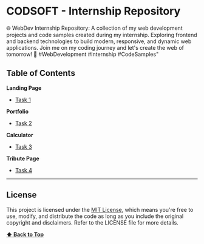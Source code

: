 # CODSOFT - Internship Repository

🌐 WebDev Internship Repository: A collection of my web development projects and code samples created during my internship. Exploring frontend and backend technologies to build modern, responsive, and dynamic web applications. Join me on my coding journey and let's create the web of tomorrow! 🚀 #WebDevelopment #Internship #CodeSamples"

## Table of Contents

**Landing Page**

- [Task 1](https://github.com/duhnush/CODSOFT/tree/e1a7d29eb8ccdac7e572bdea808682a2c82fe42b/task1)

**Portfolio**

- [Task 2](https://github.com/duhnush/CODSOFT/tree/d5c873e38dcbfe2ccb92e38d3e91175631373078/task2)

**Calculator**

- [Task 3](https://github.com/duhnush/CODSOFT/tree/b637b9cb9781a5eeb308c4c471b62a9cea50ebf4/task3)
  
**Tribute Page**

- [Task 4](https://github.com/duhnush/CODSOFT/tree/b637b9cb9781a5eeb308c4c471b62a9cea50ebf4/task4)



---

## License

This project is licensed under the [MIT License](LICENSE), which means you're free to use, modify, and distribute the code as long as you include the original copyright and disclaimers. Refer to the LICENSE file for more details.

**[⬆ Back to Top](#table-of-contents)**

